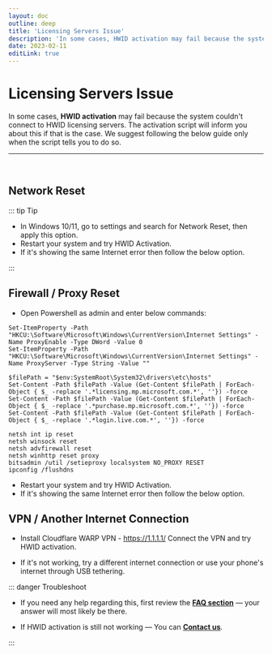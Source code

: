```yaml
---
layout: doc
outline: deep
title: 'Licensing Servers Issue'
description: 'In some cases, HWID activation may fail because the system couldnt connect to HWID licensing servers'
date: 2023-02-11
editLink: true
---
```


# Licensing Servers Issue

In some cases, **HWID activation** may fail because the system couldn't connect to HWID licensing servers. The activation script will inform you about this if that is the case.
We suggest following the below guide only when the script tells you to do so.

<hr/><br/>

## Network Reset

::: tip Tip

- In Windows 10/11, go to settings and search for Network Reset, then apply this option.
- Restart your system and try HWID Activation.
- If it's showing the same Internet error then follow the below option.

:::

## Firewall / Proxy Reset

- Open Powershell as admin and enter below commands:

```shell
Set-ItemProperty -Path "HKCU:\Software\Microsoft\Windows\CurrentVersion\Internet Settings" -Name ProxyEnable -Type DWord -Value 0
Set-ItemProperty -Path "HKCU:\Software\Microsoft\Windows\CurrentVersion\Internet Settings" -Name ProxyServer -Type String -Value ""

$filePath = "$env:SystemRoot\System32\drivers\etc\hosts"
Set-Content -Path $filePath -Value (Get-Content $filePath | ForEach-Object { $_ -replace '.*licensing.mp.microsoft.com.*', ''}) -force
Set-Content -Path $filePath -Value (Get-Content $filePath | ForEach-Object { $_ -replace '.*purchase.mp.microsoft.com.*', ''}) -force
Set-Content -Path $filePath -Value (Get-Content $filePath | ForEach-Object { $_ -replace '.*login.live.com.*', ''}) -force

netsh int ip reset
netsh winsock reset
netsh advfirewall reset
netsh winhttp reset proxy
bitsadmin /util /setieproxy localsystem NO_PROXY RESET
ipconfig /flushdns
```

- Restart your system and try HWID Activation.
- If it's showing the same Internet error then follow the below option.

## VPN / Another Internet Connection

- Install Cloudflare WARP VPN - https://1.1.1.1/
  Connect the VPN and try HWID activation.

- If it's not working, try a different internet connection or use your phone's internet through USB tethering.


::: danger Troubleshoot

- If you need any help regarding this, first review the [**FAQ section**](./faq) — your answer will most likely be there.

- If HWID activation is still not working — You can [**Contact us**](./troubleshoot).

:::
